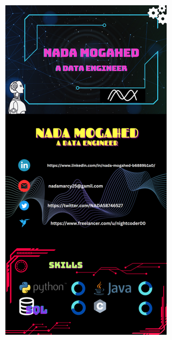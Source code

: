 <img src="https://github.com/nadamogahed/nadamogahed/blob/main/portfolio.png" alt="portfolio" width="100%" height="50%">
